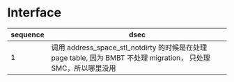# Interface


| sequence | dsec                                                                                                             |
|----------|------------------------------------------------------------------------------------------------------------------|
| 1        | 调用 address_space_stl_notdirty 的时候是在处理 page table, 因为 BMBT 不处理 migration， 只处理 SMC，所以哪里没用 |

